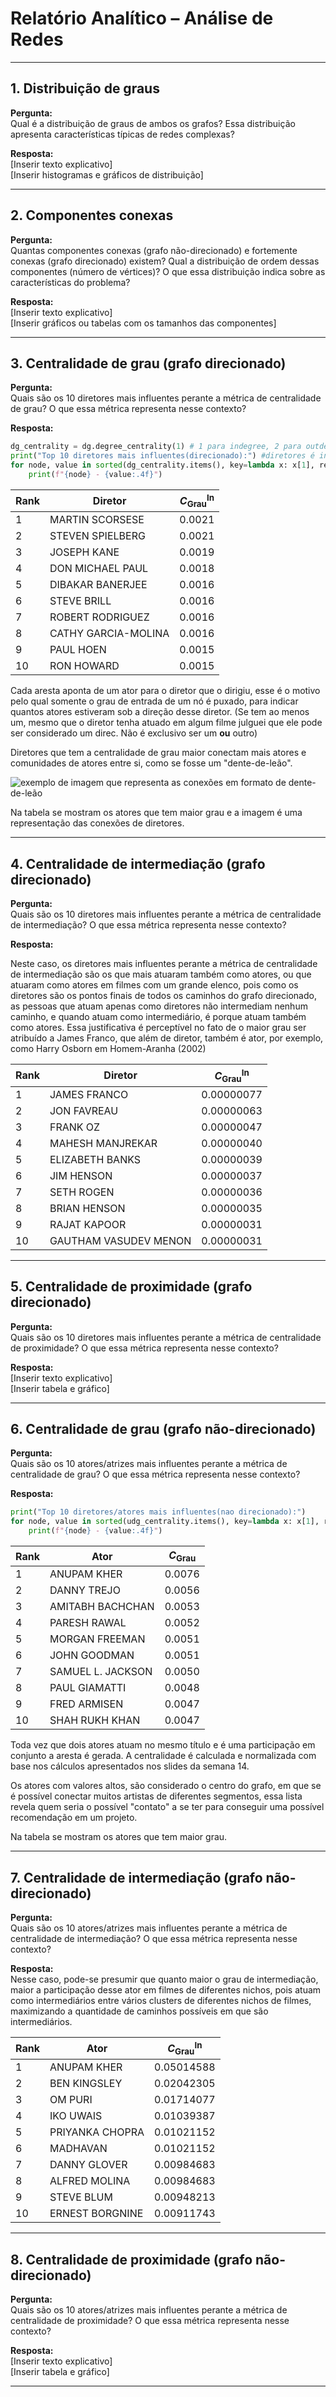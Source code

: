 # Relatório Analítico – Análise de Redes

---


## 1. Distribuição de graus

**Pergunta:**  
Qual é a distribuição de graus de ambos os grafos? Essa distribuição apresenta características típicas de redes complexas?

**Resposta:**  
[Inserir texto explicativo]  
[Inserir histogramas e gráficos de distribuição]

---

## 2. Componentes conexas

**Pergunta:**  
Quantas componentes conexas (grafo não-direcionado) e fortemente conexas (grafo direcionado) existem? Qual a distribuição de ordem dessas componentes (número de vértices)? O que essa distribuição indica sobre as características do problema?

**Resposta:**  
[Inserir texto explicativo]  
[Inserir gráficos ou tabelas com os tamanhos das componentes]

---

## 3. Centralidade de grau (grafo direcionado)

**Pergunta:**  
Quais são os 10 diretores mais influentes perante a métrica de centralidade de grau? O que essa métrica representa nesse contexto?

**Resposta:**  
```python
dg_centrality = dg.degree_centrality(1) # 1 para indegree, 2 para outdegree, 0 para total degree
print("Top 10 diretores mais influentes(direcionado):") #diretores é indg devido as especificações do TDE
for node, value in sorted(dg_centrality.items(), key=lambda x: x[1], reverse=True)[:10]: # o que muda é o [:10] que limita a 10 os resultados
    print(f"{node} - {value:.4f}")
```

| Rank| Diretor             | $C_{\text{Grau}}^{\text{In}}$ |
| ---- | ------------------- | ----------------------------- |
| 1    | MARTIN SCORSESE     | 0.0021                        |
| 2    | STEVEN SPIELBERG    | 0.0021                        |
| 3    | JOSEPH KANE         | 0.0019                        |
| 4    | DON MICHAEL PAUL    | 0.0018                        |
| 5    | DIBAKAR BANERJEE    | 0.0016                        |
| 6    | STEVE BRILL         | 0.0016                        |
| 7    | ROBERT RODRIGUEZ    | 0.0016                        |
| 8    | CATHY GARCIA-MOLINA | 0.0016                        |
| 9    | PAUL HOEN           | 0.0015                        |
| 10   | RON HOWARD          | 0.0015                        |

Cada aresta aponta de um ator para o diretor que o dirigiu, esse é o motivo pelo qual somente o grau de entrada de um nó é puxado, para indicar quantos atores estiveram sob a direção desse diretor. (Se tem ao menos um, mesmo que o diretor tenha atuado em algum filme julguei que ele pode ser considerado um direc. Não é exclusivo ser um **ou** outro)

Diretores que tem a centralidade de grau maior conectam mais atores e comunidades de atores entre si, como se fosse um "dente-de-leão".

![exemplo de imagem que representa as conexões em formato de dente-de-leão](./img/centGrauDirec.png)

Na tabela se mostram os atores que tem maior grau e a imagem é uma representação das conexões de diretores.

---

## 4. Centralidade de intermediação (grafo direcionado)

**Pergunta:**  
Quais são os 10 diretores mais influentes perante a métrica de centralidade de intermediação? O que essa métrica representa nesse contexto?

**Resposta:**  

Neste caso, os diretores mais influentes perante a métrica de centralidade de intermediação são os que mais atuaram também como atores, ou que atuaram como atores em filmes com um grande elenco, pois como os diretores são os pontos finais de todos os caminhos do grafo direcionado, as pessoas que atuam apenas como diretores não intermediam nenhum caminho, e quando atuam como intermediário, é porque atuam também como atores. Essa justificativa é perceptível no fato de o maior grau ser atribuído a James Franco, que além de diretor, também é ator, por exemplo, como Harry Osborn em Homem-Aranha (2002)
 
| Rank| Diretor             | $C_{\text{Grau}}^{\text{In}}$ |
| ---- | ------------------- | ----------------------------- |
| 1    | JAMES FRANCO     | 0.00000077                        |
| 2    | JON FAVREAU    | 0.00000063                        |
| 3    | FRANK OZ         | 0.00000047                        |
| 4    | MAHESH MANJREKAR    | 0.00000040                        |
| 5    | ELIZABETH BANKS    | 0.00000039                        |
| 6    | JIM HENSON         | 0.00000037                        |
| 7    | SETH ROGEN    | 0.00000036                        |
| 8    | BRIAN HENSON | 0.00000035                        |
| 9    | RAJAT KAPOOR           | 0.00000031                        |
| 10   | GAUTHAM VASUDEV MENON         | 0.00000031                        |

---

## 5. Centralidade de proximidade (grafo direcionado)

**Pergunta:**  
Quais são os 10 diretores mais influentes perante a métrica de centralidade de proximidade? O que essa métrica representa nesse contexto?

**Resposta:**  
[Inserir texto explicativo]  
[Inserir tabela e gráfico]

---

## 6. Centralidade de grau (grafo não-direcionado)

**Pergunta:**  
Quais são os 10 atores/atrizes mais influentes perante a métrica de centralidade de grau? O que essa métrica representa nesse contexto?

**Resposta:**  
```python
print("Top 10 diretores/atores mais influentes(nao direcionado):")
for node, value in sorted(udg_centrality.items(), key=lambda x: x[1], reverse=True)[:10]:
    print(f"{node} - {value:.4f}")
```
| Rank | Ator       | $C_{\text{Grau}}$ |
| ---- | ----------------- | ----------------- |
| 1    | ANUPAM KHER       | 0.0076            |
| 2    | DANNY TREJO       | 0.0056            |
| 3    | AMITABH BACHCHAN  | 0.0053            |
| 4    | PARESH RAWAL      | 0.0052            |
| 5    | MORGAN FREEMAN    | 0.0051            |
| 6    | JOHN GOODMAN      | 0.0051            |
| 7    | SAMUEL L. JACKSON | 0.0050            |
| 8    | PAUL GIAMATTI     | 0.0048            |
| 9    | FRED ARMISEN      | 0.0047            |
| 10   | SHAH RUKH KHAN    | 0.0047            |

Toda vez que dois atores atuam no mesmo título e é uma participação em conjunto a aresta é gerada.
A centralidade é calculada e normalizada com base nos cálculos apresentados nos slides da semana 14.


Os atores com valores altos, são considerado o centro do grafo, em que se é possível conectar muitos artistas de diferentes segmentos, essa lista revela quem seria o possível "contato" a se ter para conseguir uma possível recomendação em um projeto.

Na tabela se mostram os atores que tem maior grau.


---

## 7. Centralidade de intermediação (grafo não-direcionado)

**Pergunta:**  
Quais são os 10 atores/atrizes mais influentes perante a métrica de centralidade de intermediação? O que essa métrica representa nesse contexto?

**Resposta:**  
Nesse caso, pode-se presumir que quanto maior o grau de intermediação, maior a participação desse ator em filmes de diferentes nichos, pois atuam como intermediários entre vários clusters de diferentes nichos de filmes, maximizando a quantidade de caminhos possíveis em que são intermediários.

| Rank| Ator             | $C_{\text{Grau}}^{\text{In}}$ |
| ---- | ------------------- | ----------------------------- |
| 1    | ANUPAM KHER     | 0.05014588                        |
| 2    | BEN KINGSLEY    | 0.02042305                        |
| 3    | OM PURI         | 0.01714077                        |
| 4    | IKO UWAIS    | 0.01039387                        |
| 5    | PRIYANKA CHOPRA    | 0.01021152                        |
| 6    | MADHAVAN         | 0.01021152                        |
| 7    | DANNY GLOVER    | 0.00984683                        |
| 8    | ALFRED MOLINA | 0.00984683                        |
| 9    | STEVE BLUM           | 0.00948213                        |
| 10   | ERNEST BORGNINE         | 0.00911743                        |

---

## 8. Centralidade de proximidade (grafo não-direcionado)

**Pergunta:**  
Quais são os 10 atores/atrizes mais influentes perante a métrica de centralidade de proximidade? O que essa métrica representa nesse contexto?

**Resposta:**  
[Inserir texto explicativo]  
[Inserir tabela e gráfico]

---
